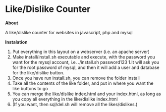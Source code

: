 # Like/Dislike Counter

**About**

A like/dislike counter for websites in javascript, php and mysql

**Instalation**

1. Put everything in this layout on a webserver (i.e. an apache server)
1. Make install/install.sh executable and execute, with the password you want for the mysql account, i.e. ./install.sh password123
  1.It will ask you for the root password of mysql, and then it will add a user and database for the like/dislike button.
1. Once you have run install.sh, you can remove the folder install
1. Take all the contents of the like folder, and put in where you want the like buttons to go
  1. You can merge the like/dislike index.html and your index.html, as long as you copy all everything in the like/dislike index.html
1. (If you want, then sql/del.sh will remove all the likes/dislikes.)
